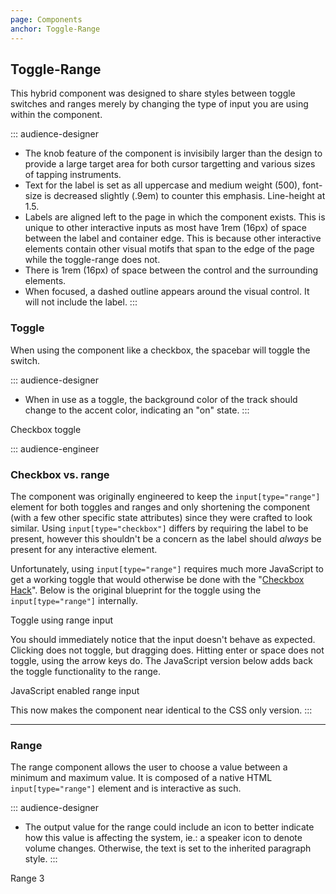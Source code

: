 ```yaml
---
page: Components
anchor: Toggle-Range
---
```


## Toggle-Range
This hybrid component was designed to share styles between toggle switches and ranges merely by changing the type of input you are using within the component.

::: audience-designer
- The knob feature of the component is invisibily larger than the design to provide a large target area for both cursor targetting and various sizes of tapping instruments.
- Text for the label is set as all uppercase and medium weight (500), font-size is decreased slightly (.9em) to counter this emphasis. Line-height at 1.5.
- Labels are aligned left to the page in which the component exists. This is unique to other interactive inputs as most have 1rem (16px) of space between the label and container edge. This is because other interactive elements contain other visual motifs that span to the edge of the page while the toggle-range does not.
- There is 1rem (16px) of space between the control and the surrounding elements.
- When focused, a dashed outline appears around the visual control. It will not include the label.
:::

### Toggle
When using the component like a checkbox, the spacebar will toggle the switch.

::: audience-designer
- When in use as a toggle, the background color of the track should change to the accent color, indicating an "on" state.
:::

<blu-togglerange selfdocument type="checkbox" input-type="checkbox">
  Checkbox toggle
</blu-togglerange>

::: audience-engineer
### Checkbox vs. range
The component was originally engineered to keep the `input[type="range"]` element for both toggles and ranges and only shortening the component (with a few other specific state attributes) since they were crafted to look similar. Using `input[type="checkbox"]` differs by requiring the label to be present, however this shouldn't be a concern as the label should _always_ be present for any interactive element.

Unfortunately, using `input[type="range"]` requires much more JavaScript to get a working toggle that would otherwise be done with the "[Checkbox Hack](https://css-tricks.com/the-checkbox-hack/)". Below is the original blueprint for the toggle using the `input[type="range"]` internally.

<blu-togglerange selfdocument type="toggle" input-value="1" input-min="0" input-max="1">
  Toggle using range input
</blu-togglerange>

You should immediately notice that the input doesn't behave as expected. Clicking does not toggle, but dragging does. Hitting enter or space does not toggle, using the arrow keys do. The JavaScript version below adds back the toggle functionality to the range.

<js-togglerange type="toggle">
  JavaScript enabled range input
</js-togglerange>

This now makes the component near identical to the CSS only version. 
:::

---

### Range
The range component allows the user to choose a value between a minimum and maximum value. It is composed of a native HTML `input[type="range"]` element and is interactive as such.

::: audience-designer
- The output value for the range could include an icon to better indicate how this value is affecting the system, ie.: a speaker icon to denote volume changes. Otherwise, the text is set to the inherited paragraph style.
:::

<blu-togglerange selfdocument type="range" input-value="3" input-min="0" input-max="10">
  Range
  <output slot="output">3</output>
</blu-togglerange>